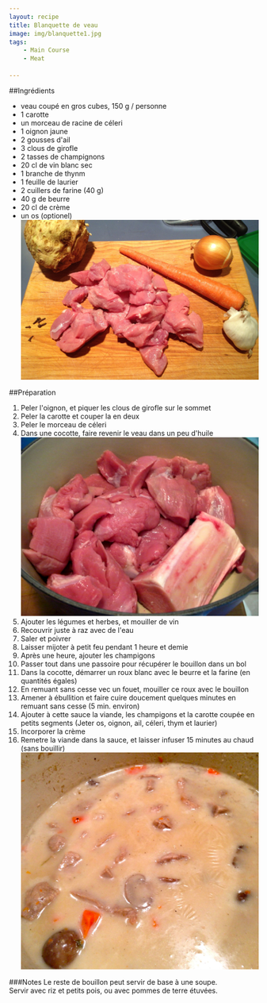 ```yaml
---
layout: recipe
title: Blanquette de veau 
image: img/blanquette1.jpg
tags:
    - Main Course
    - Meat

---
```



##Ingrédients
* veau coupé en gros cubes, 150 g / personne
* 1 carotte
* un morceau de racine de céleri
* 1 oignon jaune
* 2 gousses d'ail
* 3 clous de girofle
* 2 tasses de champignons
* 20 cl de vin blanc sec
* 1 branche de thynm
* 1 feuille de laurier
* 2 cuillers de farine (40 g)
* 40 g de beurre
* 20 cl de crème   
* un os (optionel)   
![image](img/blanquette2.jpg)   

##Préparation
1. Peler l'oignon, et piquer les clous de girofle sur le sommet
2. Peler la carotte et couper la en deux
3. Peler le morceau de céleri
4. Dans une cocotte, faire revenir le veau dans un peu d'huile   
![image](img/blanquette4.jpg) 
5. Ajouter les légumes et herbes, et mouiller de vin
6. Recouvrir juste à raz avec de l'eau
7. Saler et poivrer
8. Laisser mijoter à petit feu pendant 1 heure et demie
9. Après une heure, ajouter les champigons
9. Passer tout dans une passoire pour récupérer le bouillon dans un bol
10. Dans la cocotte, démarrer un roux blanc avec le beurre et la farine (en quantités égales)
11. En remuant sans cesse vec un fouet, mouiller ce roux avec le bouillon
12. Amener à ébullition et faire cuire doucement quelques minutes en remuant sans cesse (5 min. environ)
13. Ajouter à cette sauce la viande, les champigons et la carotte coupée en petits segments (Jeter os, oignon, ail, céleri, thym et laurier)  
14. Incorporer la crème
15. Remetre la viande dans la sauce, et laisser infuser 15 minutes au chaud (sans bouillir)  
![image](img/blanquette3.jpg) 

###Notes
Le reste de bouillon peut servir de base à une soupe.   
Servir avec riz et petits pois, ou avec pommes de terre étuvées.

